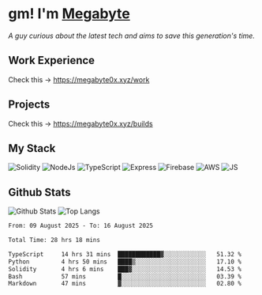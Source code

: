 # gm! I'm [Megabyte](https://megabyte0x.xyz/)

*A guy curious about the latest tech and aims to save this generation's time.*

## Work Experience

Check this -> https://megabyte0x.xyz/work

## Projects

Check this -> https://megabyte0x.xyz/builds

## My Stack

![Solidity](https://img.shields.io/badge/solidity-grey?style=for-the-badge&logo=solidity&logoColor=Green)
![NodeJs](https://img.shields.io/badge/NODE_JS-grey?style=for-the-badge&logo=nodedotjs&logoColor=Green)
![TypeScript](https://img.shields.io/badge/TS-grey?style=for-the-badge&logo=typescript&logoColor=Green)
![Express](https://img.shields.io/badge/EXPRESS-grey?style=for-the-badge&logo=EXPRESS&logoColor=Green)
![Firebase](https://img.shields.io/badge/EXPRESS-grey?style=for-the-badge&logo=EXPRESS&logoColor=Green)
![AWS](https://img.shields.io/badge/AWS-grey?style=for-the-badge&logo=amazonaws&logoColor=Yellow)
![JS](https://img.shields.io/badge/JS-grey?style=for-the-badge&logo=javascript&logoColor=Green)

## Github Stats

![Github Stats](https://github-readme-stats.vercel.app/api?username=megabyte0x&show_icons=true&theme=dark&hide_border=true&bg_color=0D1117) ![Top Langs](https://github-readme-stats.vercel.app/api/top-langs/?username=megabyte0x&layout=compact&theme=dark)

<!--START_SECTION:waka-->

```txt
From: 09 August 2025 - To: 16 August 2025

Total Time: 28 hrs 18 mins

TypeScript     14 hrs 31 mins  ████████████▓░░░░░░░░░░░░   51.32 %
Python         4 hrs 50 mins   ████▒░░░░░░░░░░░░░░░░░░░░   17.10 %
Solidity       4 hrs 6 mins    ███▓░░░░░░░░░░░░░░░░░░░░░   14.53 %
Bash           57 mins         █░░░░░░░░░░░░░░░░░░░░░░░░   03.39 %
Markdown       47 mins         ▓░░░░░░░░░░░░░░░░░░░░░░░░   02.80 %
```

<!--END_SECTION:waka-->


